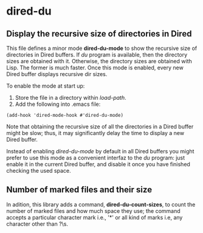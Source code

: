 # dired-du
## Display the recursive size of directories in Dired

This file defines a minor mode **dired-du-mode** to show
the recursive size of directories in Dired buffers.
If *du* program is available, then the directory sizes are
obtained with it.  Otherwise, the directory sizes are obtained
with Lisp.  The former is much faster.
Once this mode is enabled, every new Dired buffer displays
recursive dir sizes.

To enable the mode at start up:

1. Store the file in a directory within *load-path*.
2. Add the following into .emacs file:

```(add-hook 'dired-mode-hook #'dired-du-mode)```

Note that obtaining the recursive size of all the directories
in a Dired buffer might be slow; thus, it may significantly delay
the time to display a new Dired buffer.

Instead of enabling *dired-du-mode* by default in all Dired buffers
you might prefer to use this mode as a convenient interfaz to
the *du* program: just enable it in the current Dired buffer,
and disable it once you have finished checking the used space.

## Number of marked files and their size

In adition, this library adds a command, **dired-du-count-sizes**,
to count the number of marked files and how much space
they use; the command accepts a particular character mark
i.e., '*' or all kind of marks i.e, any character other than ?\s.

